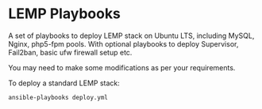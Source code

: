 LEMP Playbooks
=========================

A set of playbooks to deploy LEMP stack on Ubuntu LTS, including MySQL, Nginx, php5-fpm pools. With optional playbooks to deploy Supervisor, Fail2ban, basic ufw firewall setup etc. 

You may need to make some modifications as per your requirements.

To deploy a standard LEMP stack:

```ansible-playbooks deploy.yml```


